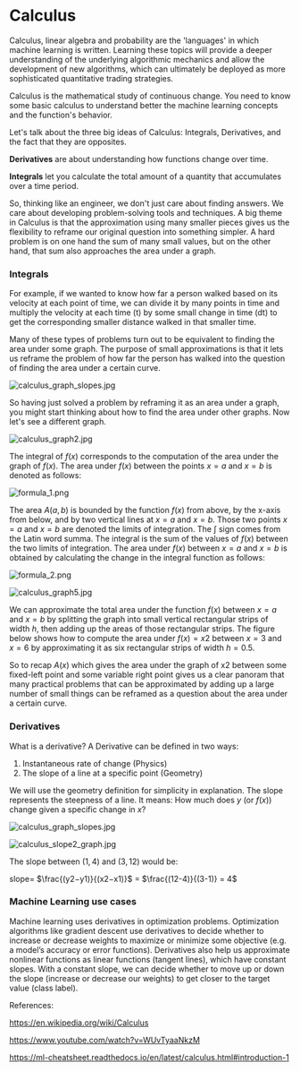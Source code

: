 # Calculus

Calculus, linear algebra and probability are the 'languages' in which machine learning is written. 
Learning these topics will provide a deeper understanding of the underlying algorithmic mechanics and allow the development of new algorithms, which can ultimately be deployed as more sophisticated quantitative trading strategies.

Calculus is the mathematical study of continuous change. You need to know some basic calculus to understand better the machine learning concepts and the function's behavior.

Let's talk about the three big ideas of Calculus: Integrals, Derivatives, and the fact that they are opposites.

**Derivatives** are about understanding how functions change over time.

**Integrals** let you calculate the total amount of a quantity that accumulates over a time period.

So, thinking like an engineer, we don't just care about finding answers. We care about developing problem-solving tools and techniques. A big theme in Calculus is that the approximation using many smaller pieces gives us the flexibility to reframe our original question into something simpler. A hard problem is on one hand the sum of many small values, but on the other hand, that sum also approaches the area under a graph.


### Integrals

For example, if we wanted to know how far a person walked based on its velocity at each point of time, we can divide it by many points in time and multiply the velocity at each time (t) by some small change in time (dt) to get the corresponding smaller distance walked in that smaller time.

Many of these types of problems turn out to be equivalent to finding the area under some graph. The purpose of small approximations is that it lets us reframe the problem of how far the person has walked into the question of finding the area under a certain curve.

![calculus_graph_slopes.jpg](https://github.com/4GeeksAcademy/machine-learning-content/blob/master/assets/calculus_graph1.jpg?raw=true)

So having just solved a problem by reframing it as an area under a graph, you might start thinking about how to find the area under other graphs. Now let's see a different graph.

![calculus_graph2.jpg](https://github.com/4GeeksAcademy/machine-learning-content/blob/master/assets/calculus_graph2.jpg?raw=true)

The integral of $f(x)$ corresponds to the computation of the area under the graph of $f(x)$. The area under $f(x)$ between the points $x = a$ and $x = b$ is denoted as follows:

![formula_1.png](https://github.com/4GeeksAcademy/machine-learning-content/blob/master/assets/formula_1.png?raw=true)

The area $A(a,b)$ is bounded by the function $f(x)$ from above, by the x-axis from below, and by two vertical lines at $x = a$ and $x = b$. Those two points $x = a$ and $x = b$ are denoted the limits of integration. The $∫$ sign comes from the Latin word summa. The integral is the sum of the values of $f(x)$ between the two limits of integration.
The area under $f(x)$ between $x = a$ and $x = b$ is obtained by calculating the change in the integral function as follows:

![formula_2.png](https://github.com/4GeeksAcademy/machine-learning-content/blob/master/assets/formula_2.png?raw=true)

![calculus_graph5.jpg](https://github.com/4GeeksAcademy/machine-learning-content/blob/master/assets/calculus_graph5.jpg?raw=true)

We can approximate the total area under the function $f(x)$ between $x = a$ and $x = b$ by splitting the graph into small vertical rectangular strips of width $h$, then adding up the areas of those rectangular strips. The figure below shows how to compute the area under $f(x) = x2$ between $x = 3$ and $x = 6$ by approximating it as six rectangular strips of width $h = 0.5$.


So to recap $A(x)$ which gives the area under the graph of x2 between some fixed-left point and some variable right point gives us a clear panoram that many practical problems that can be approximated by adding up a large number of small things can be reframed as a question about the area under a certain curve.


### Derivatives

What is a derivative?
A Derivative can be defined in two ways:

1.	Instantaneous rate of change (Physics)
2.	The slope of a line at a specific point (Geometry)

We will use the geometry definition for simplicity in explanation.
The slope represents the steepness of a line. It means: How much does $y$ (or $f(x)$) change given a specific change in $x$?


![calculus_graph_slopes.jpg](https://github.com/4GeeksAcademy/machine-learning-content/blob/master/assets/calculus_graph_slopes.jpg?raw=true)

![calculus_slope2_graph.jpg](https://github.com/4GeeksAcademy/machine-learning-content/blob/master/assets/calculus_slope2_graph.jpg?raw=true)

The slope between $(1,4)$ and $(3,12)$ would be:

slope= $\frac{(y2−y1)}{(x2−x1)}$ = $\frac{(12-4)}{(3-1)} = 4$

### Machine Learning use cases


Machine learning uses derivatives in optimization problems. Optimization algorithms like gradient descent use derivatives to decide whether to increase or decrease weights to maximize or minimize some objective (e.g. a model’s accuracy or error functions). Derivatives also help us approximate nonlinear functions as linear functions (tangent lines), which have constant slopes. With a constant slope, we can decide whether to move up or down the slope (increase or decrease our weights) to get closer to the target value (class label).


References:

https://en.wikipedia.org/wiki/Calculus

https://www.youtube.com/watch?v=WUvTyaaNkzM

https://ml-cheatsheet.readthedocs.io/en/latest/calculus.html#introduction-1

